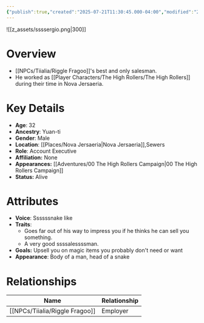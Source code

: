```yaml
---
{"publish":true,"created":"2025-07-21T11:30:45.000-04:00","modified":"2025-10-17T10:25:45.873-04:00","cssclasses":""}
---
```


![[z_assets/ssssergio.png|300]]

# Overview
- [[NPCs/Tiialia/Riggle Fragoo]]'s best and only salesman. 
- He worked as [[Player Characters/The High Rollers/The High Rollers]] during their time in Nova Jersaeria.

# Key Details
- **Age**: 32
- **Ancestry**: Yuan-ti
- **Gender**: Male
- **Location**: [[Places/Nova Jersaeria\|Nova Jersaeria]],Sewers
- **Role**: Account Executive
- **Affiliation:** None
- **Appearances:** [[Adventures/00 The High Rollers Campaign\|00 The High Rollers Campaign]]
- **Status:** Alive

# Attributes
- **Voice**: Ssssssnake like
- **Traits**: 
	- Goes far out of his way to impress you if he thinks he can sell you something. 
	- A very good ssssalessssman.
- **Goals:** Upsell you on magic items you probably don't need or want
- **Appearance**: Body of a man, head of a snake

# Relationships

| Name              | Relationship |
| ----------------- | ------------ |
| [[NPCs/Tiialia/Riggle Fragoo]] | Employer     |

